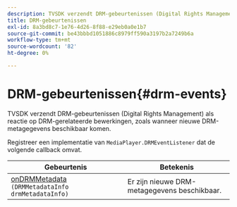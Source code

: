 ```yaml
---
description: TVSDK verzendt DRM-gebeurtenissen (Digital Rights Management) als reactie op DRM-gerelateerde bewerkingen, zoals wanneer nieuwe DRM-metagegevens beschikbaar komen.
title: DRM-gebeurtenissen
exl-id: 8a3bd8c7-1e76-4d26-8f88-e29eb0a0e1b7
source-git-commit: be43bbbd1051886c8979ff590a3197b2a7249b6a
workflow-type: tm+mt
source-wordcount: '82'
ht-degree: 0%

---
```


# DRM-gebeurtenissen{#drm-events}

TVSDK verzendt DRM-gebeurtenissen (Digital Rights Management) als reactie op DRM-gerelateerde bewerkingen, zoals wanneer nieuwe DRM-metagegevens beschikbaar komen.

Registreer een implementatie van `MediaPlayer.DRMEventListener` dat de volgende callback omvat.

| Gebeurtenis | Betekenis |
|---|---|
| [onDRMMetadata](https://help.adobe.com/en_US/primetime/api/psdk/javadoc_1.4/com/adobe/mediacore/MediaPlayer.DRMEventListener.html#onDRMMetadata(DRMMetadataInfo)) `(DRMMetadataInfo drmMetadataInfo)` | Er zijn nieuwe DRM-metagegevens beschikbaar. |
